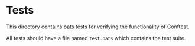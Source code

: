 # Tests

This directory contains [bats](https://github.com/bats-core/bats-core) tests for verifying the functionality of Conftest.

All tests should have a file named `test.bats` which contains the test suite.
